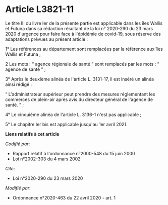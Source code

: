 # Article L3821-11

Le titre III du livre Ier de la présente partie est applicable dans les îles Wallis et Futuna dans sa rédaction résultant de
la loi n° 2020-290 du 23 mars 2020 d'urgence pour faire face à l'épidémie de covid-19, sous réserve des adaptations prévues
au présent article :

1° Les références au département sont remplacées par la référence aux îles Wallis et Futuna ;

2 Les mots : “ agence régionale de santé ” sont remplacés par les mots : “ agence de santé ” ;

3° Après le deuxième alinéa de l'article L. 3131-17, il est inséré un alinéa ainsi rédigé :

“ L'administrateur supérieur peut prendre des mesures réglementant les commerces de plein-air après avis du directeur général
de l'agence de santé. ” ;

4° Le cinquième alinéa de l'article L. 3136-1 n'est pas applicable ;

5° Le chapitre Ier bis est applicable jusqu'au 1er avril 2021.

**Liens relatifs à cet article**

_Codifié par_:

  - Rapport relatif à l'ordonnance n°2000-548 du 15 juin 2000
  - Loi n°2002-303 du 4 mars 2002

_Cite_:

  - Loi n°2020-290 du 23 mars 2020

_Modifié par_:

  - Ordonnance n°2020-463 du 22 avril 2020 - art. 1

